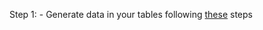 Step 1: - Generate data in your tables following [these](https://github.com/Noosarpparashar/startupv2/tree/master/python/dataGenerator/ecart) steps
